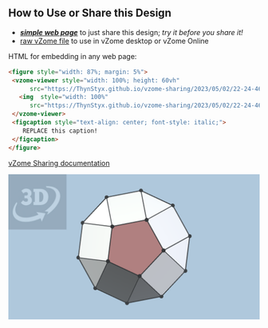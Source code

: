 
## How to Use or Share this Design

 - [***simple web page***](<https://ThynStyx.github.io/vzome-sharing/2023/05/02/22-24-46-Golden-Irregular-Pentagonal-Gyrobicupola/>) to just share this design; *try it before you share it!*
 - [raw vZome file](<https://raw.githubusercontent.com/ThynStyx/vzome-sharing/main/2023/05/02/22-24-46-Golden-Irregular-Pentagonal-Gyrobicupola/Golden-Irregular-Pentagonal-Gyrobicupola.vZome>) to use in vZome desktop or vZome Online
 
 HTML for embedding in any web page:
 ```html
<figure style="width: 87%; margin: 5%">
  <vzome-viewer style="width: 100%; height: 60vh"
       src="https://ThynStyx.github.io/vzome-sharing/2023/05/02/22-24-46-Golden-Irregular-Pentagonal-Gyrobicupola/Golden-Irregular-Pentagonal-Gyrobicupola.vZome" >
    <img  style="width: 100%"
       src="https://ThynStyx.github.io/vzome-sharing/2023/05/02/22-24-46-Golden-Irregular-Pentagonal-Gyrobicupola/Golden-Irregular-Pentagonal-Gyrobicupola.png" >
  </vzome-viewer>
  <figcaption style="text-align: center; font-style: italic;">
     REPLACE this caption!
  </figcaption>
</figure>
 ```

[vZome Sharing documentation](https://vzome.github.io/vzome/sharing.html#how-it-works)

![Image](<Golden-Irregular-Pentagonal-Gyrobicupola.png>)

